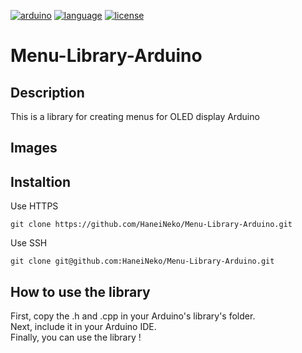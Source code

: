 [![arduino](https://img.shields.io/badge/microcontroller-Arduino-00878F.svg?style=for-the-badge&logo=arduino)](https://www.arduino.cc/)
[![language](https://img.shields.io/badge/language-C++-00599C.svg?style=for-the-badge&logo=cplusplus)](https://isocpp.org/)
[![license](https://img.shields.io/badge/License-CC0-808080.svg?style=for-the-badge&logo=unlicense)](https://creativecommons.org/)

# Menu-Library-Arduino

## Description
This is a library for creating menus for OLED display Arduino 

## Images

## Instaltion
Use HTTPS
```
git clone https://github.com/HaneiNeko/Menu-Library-Arduino.git
```

Use SSH
```
git clone git@github.com:HaneiNeko/Menu-Library-Arduino.git
```

## How to use the library
First, copy the .h and .cpp in your Arduino's library's folder. <br>
Next, include it in your Arduino IDE. <br>
Finally, you can use the library !